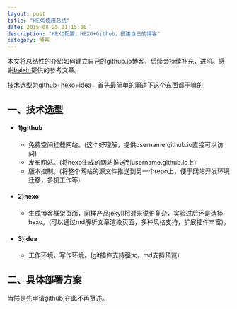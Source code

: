 ```yaml
---
layout: post
title: "HEXO使用总结"
date: 2015-08-25 21:15:06 
description: "HEXO配置，HEXO+Github，搭建自己的博客"
category: 博客
---
```


本文将总结性的介绍如何建立自己的github.io博客，后续会持续补充，进阶。感谢[baixin](https://baixin.io)提供的参考文章。


<!--more-->

技术选型为github+hexo+idea，首先最简单的阐述下这个东西都干嘛的
## 一、技术选型

* #### 1)github
    *  免费空间挂载网站。(这个好理解，提供username.github.io直接可以访问)
    *  发布网站。(将hexo生成的网站推送到username.github.io上)
    *  版本控制。(将整个网站的源文件推送到另一个repo上，便于网站开发环境迁移，多机工作等)

* #### 2)hexo
    *  生成博客框架页面，同样产品jekyll相对来说更复杂，实验过后还是选择hexo。(可以通过md解析文章渲染页面，多种风格支持，扩展插件丰富)。
      
* #### 3)idea
    *  工作环境，写作环境。(git插件支持强大，md支持预览)
 
## 二、具体部署方案

当然是先申请github,在此不再赘述。